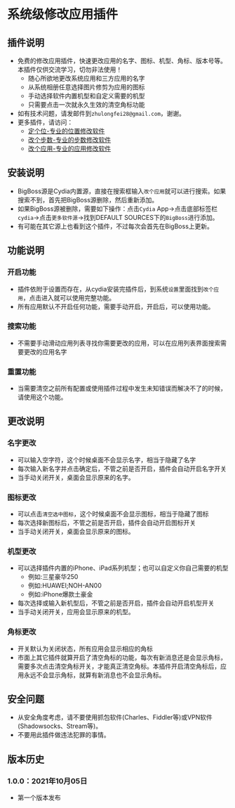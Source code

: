 # 系统级修改应用插件

## 插件说明
* 免费的修改应用插件，快速更改应用的名字、图标、机型、角标、版本号等。本插件仅供交流学习，切勿非法使用！
  * 随心所欲地更改系统应用和三方应用的名字
  * 从系统相册任意选择图片修剪为应用的图标
  * 手动选择软件内置机型和自定义需要的机型
  * 只需要点击一次就永久生效的清空角标功能
* 如有技术问题，请发邮件到`zhulongfei28@gmail.com`，谢谢。
* 更多插件，请访问：
  * [定个位-专业的位置修改软件](http://cydia.saurik.com/package/me.lochook.app)
  * [改个步数-专业的步数修改软件](http://cydia.saurik.com/package/me.health.app)
  * [改个应用-专业的应用修改软件](http://cydia.saurik.com/package/me.afhook.app)

## 安装说明
* BigBoss源是Cydia内置源，直接在搜索框输入`改个应用`就可以进行搜索。如果搜索不到，首先把BigBoss源删除，然后重新添加。
* 如果BigBoss源被删除，需要如下操作：点击`Cydia` App->点击底部标签栏`cydia`->点击`更多软件源`->找到DEFAULT SOURCES下的`BigBoss`进行添加。
* 有可能在其它源上也看到这个插件，不过每次会首先在BigBoss上更新。

## 功能说明
### 开启功能
* 插件依附于设置而存在，从cydia安装完插件后，到系统`设置`里面找到`改个应用`，点击进入就可以使用完整功能。
* 所有应用默认不开启任何功能，需要手动开启，开启后，可以使用功能。

### 搜索功能
* 不需要手动滑动应用列表寻找你需要更改的应用，可以在应用列表界面搜索需要更改的应用名字

### 重置功能
* 当需要清空之前所有配置或使用插件过程中发生未知错误而解决不了的时候，请使用这个功能。

## 更改说明
### 名字更改
* 可以输入空字符，这个时候桌面不会显示名字，相当于隐藏了名字
* 每次输入新名字并点击确定后，不管之前是否开启，插件会自动开启名字开关
* 当手动关闭开关，桌面会显示原来的名字。

### 图标更改
* 可以点击`清空选中图标`，这个时候桌面不会显示图标，相当于隐藏了图标
* 每次选择新图标后，不管之前是否开启，插件会自动开启图标开关
* 当手动关闭开关，桌面会显示原来的图标。

### 机型更改
* 可以选择插件内置的iPhone、iPad系列机型；也可以自定义你自己需要的机型
  * 例如:三星豪华250
  * 例如:HUAWEI;NOH-AN00
  * 例如:iPhone爆款土豪金
* 每次选择或输入新机型后，不管之前是否开启，插件会自动开启机型开关
* 当手动关闭开关，应用会显示原来的机型。

### 角标更改
* 开关默认为关闭状态，所有应用会显示相应的角标
* 市面上其它插件就算开启了清空角标的功能，每次有新消息还是会显示角标，需要多次点击清空角标开关，才能真正清空角标。本插件开启清空角标后，应用永远不会显示角标，就算有新消息也不会显示角标。

<!-- ## 付费说明
* 不管是否付费都可以使用本插件，区别是
  * 普通用户需要按提示进行操作，每次操作时间为30s-90s，每天使用次数有限。
  * 付费用户不用按提示进行操作，点击即生效，每天无限次使用。
* 更多说明请查看`付费操作`页面。 -->

## 安全问题
* 从安全角度考虑，请不要使用抓包软件(Charles、Fiddler等)或VPN软件(Shadowsocks、Stream等)。
* 不要用此插件做违法犯罪的事情。

## 版本历史
### 1.0.0：2021年10月05日
* 第一个版本发布